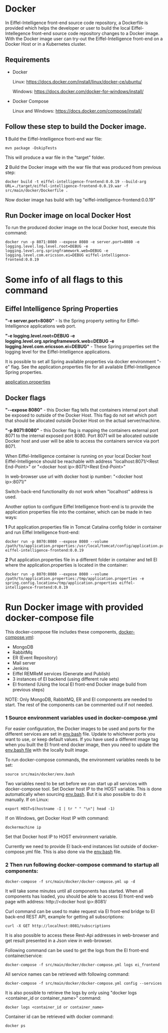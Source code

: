 # Docker

In Eiffel-Intelligence front-end source code repository, a Dockerfile is provided which helps the developer or user to build the local Eiffel-Intellegence front-end source code repository changes to a Docker image.
With the Docker image user can try-out the Eiffel-Intelligence front-end on a Docker Host or in a Kubernetes cluster.

## Requirements
- Docker


  Linux: https://docs.docker.com/install/linux/docker-ce/ubuntu/


  Windows: https://docs.docker.com/docker-for-windows/install/

- Docker Compose

  Linux and Windows:  https://docs.docker.com/compose/install/

## Follow these step to build the Docker image.

 **1**  Build the Eiffel-Intelligence front-end war file:
    
    mvn package -DskipTests


This will produce a war file in the "target" folder.

**2** Build the Docker image with the war file that was produced from previous step:
    
    docker build -t eiffel-intelligence-frontend:0.0.19 --build-arg URL=./target/eiffel-intelligence-frontend-0.0.19.war -f src/main/docker/Dockerfile .

Now docker image has build with tag "eiffel-intelligence-frontend:0.0.19"

## Run Docker image on local Docker Host
To run the produced docker image on the local Docker host, execute this command:
    
    docker run -p 8071:8080 --expose 8080 -e server.port=8080 -e logging.level.log.level.root=DEBUG -e logging.level.org.springframework.web=DEBUG -e logging.level.com.ericsson.ei=DEBUG eiffel-intelligence-frontend:0.0.19

# Some info of all flags to this command


## Eiffel Intelligence Spring Properties


<B>"-e server.port=8080"</B> - Is the Spring property setting for Eiffel-Intelligence applications web port.


<B>"-e logging.level.root=DEBUG -e logging.level.org.springframework.web=DEBUG -e
logging.level.com.ericsson.ei=DEBUG"</B> - These Spring properties set the logging level for the Eiffel-Intelligence applications.


It is possible to set all Spring available properties via docker environment "-e" flag. See the application.properties file for all available Eiffel-Intelligence Spring properties.


[application.properties](https://github.com/Ericsson/eiffel-intelligence/blob/master/src/main/resources/application.properties)


## Docker flags


<B>"--expose 8080"</B> - this Docker flag tells that containers internal port shall be exposed to outside of the Docker Host. This flag do not set which port that should be allocated outside Docker Host on the actual server/machine.


<B>"-p 8071:8080"</B> - this Docker flag is mapping the containers external port 8071 to the internal exposed port 8080. Port 8071 will be allocated outside Docker host and user will be able to access the containers service via port 8071.


When Eiffel-Intelligence container is running on your local Docker host Eiffel-Intelligence should be reachable with address "localhost:8071/\<Rest End-Point\>" or "\<docker host ip\>:8071/\<Rest End-Point\>"


In web-browser use url with docker host ip number: "\<docker host ip\>:8071/"

Switch-back-end functionality do not work when "localhost" address is used.

Another option to configure Eiffel Intelligence front-end is to provide the application properties file into the container, which can be made in two ways:

**1** Put application.properties file in Tomcat Catalina config folder in container and run Eiffel Intelligence front-end:
    
    docker run -p 8070:8080 --expose 8080 --volume /path/to/application.properties:/usr/local/tomcat/config/application.properties eiffel-intelligence-frontend:0.0.19

**2** Put application.properties file in a different folder in container and tell EI where the application.properties is located in the container:
    
    docker run -p 8070:8080 --expose 8080 --volume /path/to/application.properties:/tmp/application.properties -e spring.config.location=/tmp/application.properties eiffel-intelligence-frontend:0.0.19


# Run Docker image with provided docker-compose file
This docker-compose file includes these components, [docker-compose.yml](https://github.com/Ericsson/eiffel-intelligence-frontend/blob/master/src/main/docker/docker-compose.yml):
- MongoDB
- RabbitMq
- ER (Event Repository)
- Mail server
- Jenkins
- Eiffel REMReM services (Generate and Publish)
- 3 instances of EI backend (using different rule sets)
- EI frontend (Using the local EI front-end Docker image build from previous steps)

NOTE: Only MongoDB, RabbitMQ, ER and EI components are needed to start.
The rest of the components can be commented out if not needed.

### 1 Source environment variables used in docker-compose.yml

For easier configuration, the Docker images to be used and ports for the different
services are set in [env.bash](https://github.com/Ericsson/eiffel-intelligence-frontend/blob/master/src/main/docker/env.bash)
file. Update to whichever ports you want to use, or keep default values. If you have used a different image tag when you built the EI front-end
docker image, then you need to update the [env.bash file](https://github.com/Ericsson/eiffel-intelligence-frontend/blob/master/src/main/docker/env.bash)
with the locally built image.

To run docker-compose commands, the environment variables needs to be set:

    source src/main/docker/env.bash

Two variables need to be set before we can start up all services with docker-compose tool.
Set Docker host IP to the HOST variable. This is done automatically when sourcing [env.bash](https://github.com/Ericsson/eiffel-intelligence-frontend/blob/master/src/main/docker/env.bash).
But it is also possible to do it manually. If on Linux:
    
    export HOST=$(hostname -I | tr " " "\n"| head -1)
If on Windows, get Docker Host IP with command:
    
    dockermachine ip
Set that Docker host IP to HOST environment variable.

Currently we need to provide EI back-end instances list outside of docker-compose.yml file.
This is also done via the [env.bash](https://github.com/Ericsson/eiffel-intelligence-frontend/blob/master/src/main/docker/env.bash)
file.

### 2 Then run following docker-compose command to startup all components:

    docker-compose -f src/main/docker/docker-compose.yml up -d

It will take some minutes until all components has started. When all components has loaded, you should be able to access EI front-end web page with address:
http://\<docker host ip\>:8081/

Curl command can be used to make request via EI front-end bridge to EI back-end REST API, example for getting all subscriptions:
    
    curl -X GET http://localhost:8081/subscriptions

It is also possible to access these Rest-Api addresses in web-browser and get result presented in a Json view in web-browser.

Following command can be used to get the logs from the EI front-end container/service:
    
    docker-compose -f src/main/docker/docker-compose.yml logs ei_frontend

All service names can be retrieved with following command:
    
    docker-compose -f src/main/docker/docker-compose.yml config --services

It is also possible to retrieve the logs by only using "docker logs <container_id or container_name>" command:
    
    docker logs <container_id or container_name>

Container id can be retrieved with docker command:
    
    docker ps